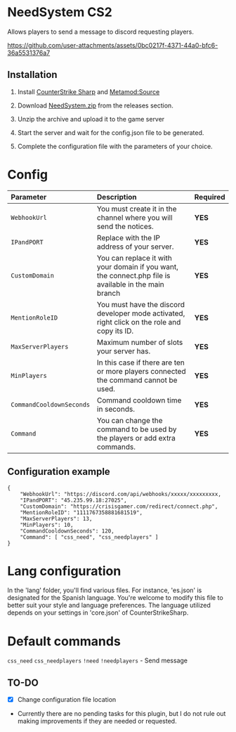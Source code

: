 # NeedSystem CS2
Allows players to send a message to discord requesting players.

https://github.com/user-attachments/assets/0bc0217f-4371-44a0-bfc6-36a5531376a7

## Installation
1. Install [CounterStrike Sharp](https://github.com/roflmuffin/CounterStrikeSharp) and [Metamod:Source](https://www.sourcemm.net/downloads.php/?branch=master)

2. Download [NeedSystem.zip](https://github.com/wiruwiru/NeedSystem-CS2/releases) from the releases section.

3. Unzip the archive and upload it to the game server

4. Start the server and wait for the config.json file to be generated.

5. Complete the configuration file with the parameters of your choice.

# Config
| Parameter | Description | Required     |
| :------- | :------- | :------- |
| `WebhookUrl` | You must create it in the channel where you will send the notices. |**YES** |
| `IPandPORT` | Replace with the IP address of your server. |**YES** |
| `CustomDomain` | You can replace it with your domain if you want, the connect.php file is available in the main branch  |**YES** |
| `MentionRoleID` | You must have the discord developer mode activated, right click on the role and copy its ID. |**YES** |
| `MaxServerPlayers` | Maximum number of slots your server has. |**YES** |
| `MinPlayers` | In this case if there are ten or more players connected the command cannot be used. | **YES** |
| `CommandCooldownSeconds` | Command cooldown time in seconds. | **YES** |
| `Command` | You can change the command to be used by the players or add extra commands. | **YES** |

## Configuration example
```
{
    "WebhookUrl": "https://discord.com/api/webhooks/xxxxx/xxxxxxxxx,
    "IPandPORT": "45.235.99.18:27025",
    "CustomDomain": "https://crisisgamer.com/redirect/connect.php",
    "MentionRoleID": "1111767358881681519",
    "MaxServerPlayers": 13,
    "MinPlayers": 10,
    "CommandCooldownSeconds": 120,
    "Command": [ "css_need", "css_needplayers" ]
}
```

# Lang configuration

In the 'lang' folder, you'll find various files. For instance, 'es.json' is designated for the Spanish language. You're welcome to modify this file to better suit your style and language preferences. The language utilized depends on your settings in 'core.json' of CounterStrikeSharp.

# Default commands
`css_need` `css_needplayers` `!need` `!needplayers` - Send message

## TO-DO
- [x] Change configuration file location
- Currently there are no pending tasks for this plugin, but I do not rule out making improvements if they are needed or requested.